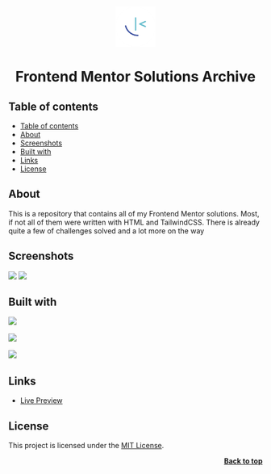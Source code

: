 <a name="readme-top"></a>

<div align="center">
  <a href="https://github.com/seesmof/university">
    <img src="./img/logo.png" alt="Logo" width="80" height="80">
  </a>

<h1 align="center">Frontend Mentor Solutions Archive</h1>
</div>

## Table of contents

- [Table of contents](#table-of-contents)
- [About](#about)
- [Screenshots](#screenshots)
- [Built with](#built-with)
- [Links](#links)
- [License](#license)

## About

This is a repository that contains all of my Frontend Mentor solutions. Most, if not all of them were written with HTML and TailwindCSS. There is already quite a few of challenges solved and a lot more on the way

## Screenshots

![](./img/)
![](./img/)

## Built with

![](https://img.shields.io/badge/HTML5-E34F26?style=for-the-badge&logo=html5&logoColor=white)

![](https://img.shields.io/badge/CSS3-1572B6?style=for-the-badge&logo=css3&logoColor=white)

![](https://img.shields.io/badge/Tailwind_CSS-38B2AC?style=for-the-badge&logo=tailwind-css&logoColor=white)

## Links

- [Live Preview](https://seesmof.github.io/frontend-mentor-solutions/)

## License

This project is licensed under the [MIT License](./LICENSE).

<p align="right"><a href="#readme-top"><strong>Back to top</strong></a></p>
